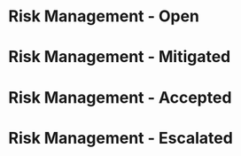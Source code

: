 # Risk Management - Open

# Risk Management - Mitigated

# Risk Management - Accepted

# Risk Management - Escalated